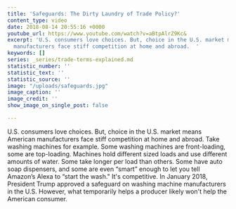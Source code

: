 ```yaml
---
title: 'Safeguards: The Dirty Laundry of Trade Policy?'
content_type: video
date: 2018-08-14 20:55:16 +0000
youtube_url: https://www.youtube.com/watch?v=aBtpAlrZ9Kc&
excerpt: 'U.S. consumers love choices. But, choice in the U.S. market means American
  manufacturers face stiff competition at home and abroad.  '
keywords: []
series: _series/trade-terms-explained.md
statistic_number: ''
statistic_text: ''
statistic_source: ''
image: "/uploads/safeguards.jpg"
image_caption: ''
image_credit: ''
show_image_on_single_post: false

---
```

U.S. consumers love choices. But, choice in the U.S. market means American manufacturers face stiff competition at home and abroad.  Take washing machines for example. Some washing machines are front-loading, some are top-loading. Machines hold different sized loads and use different amounts of water. Some take longer per load than others. Some have auto soap dispensers, and some are even “smart” enough to let you tell Amazon’s Alexa to “start the wash." It's competitive.  In January 2018, President Trump approved a safeguard on washing machine manufacturers in the U.S. However, what temporarily helps a producer likely won't help the American consumer.